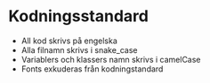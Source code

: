 # Kodningsstandard

- All kod skrivs på engelska
- Alla filnamn skrivs i snake_case
- Variablers och klassers namn skrivs i camelCase
- Fonts exkuderas från kodningstandard
